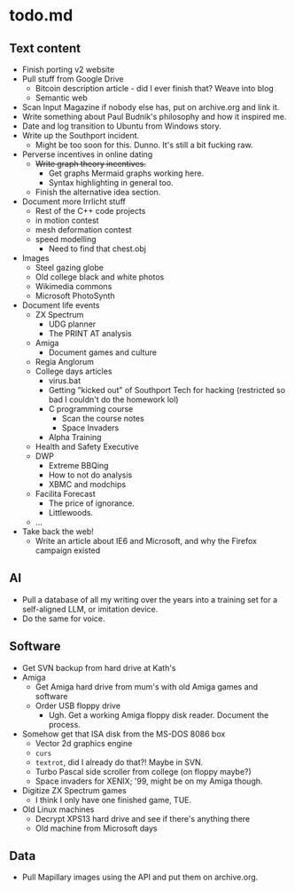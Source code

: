 # todo.md

## Text content

* Finish porting v2 website
* Pull stuff from Google Drive
  * Bitcoin description article - did I ever finish that? Weave into blog
  * Semantic web
* Scan Input Magazine if nobody else has, put on archive.org and link it.
* Write something about Paul Budnik's philosophy and how it inspired me.
* Date and log transition to Ubuntu from Windows story.
* Write up the Southport incident.
  * Might be too soon for this. Dunno. It's still a bit fucking raw.
* Perverse incentives in online dating
  * ~~Write graph theory incentives.~~
    * Get graphs Mermaid graphs working here.
    * Syntax highlighting in general too.
  * Finish the alternative idea section.
* Document more Irrlicht stuff
  * Rest of the C++ code projects
  * in motion contest
  * mesh deformation contest
  * speed modelling
    * Need to find that chest.obj
* Images
  * Steel gazing globe
  * Old college black and white photos
  * Wikimedia commons
  * Microsoft PhotoSynth
* Document life events
  * ZX Spectrum
    * UDG planner
    * The PRINT AT analysis
  * Amiga
    * Document games and culture
  * Regia Anglorum
  * College days articles
    * virus.bat
    * Getting "kicked out" of Southport Tech for hacking (restricted so bad I
      couldn't do the homework lol)
    * C programming course
      * Scan the course notes
      * Space Invaders
    * Alpha Training
  * Health and Safety Executive
  * DWP
    * Extreme BBQing
    * How to not do analysis
    * XBMC and modchips
  * Facilita Forecast
    * The price of ignorance.
    * Littlewoods.
  * ...
* Take back the web!
  * Write an article about IE6 and Microsoft, and why the Firefox campaign
    existed

## AI

* Pull a database of all my writing over the years into a training set for
  a self-aligned LLM, or imitation device.
* Do the same for voice.

## Software

* Get SVN backup from hard drive at Kath's
* Amiga
  * Get Amiga hard drive from mum's with old Amiga games and software
  * Order USB floppy drive
    * Ugh. Get a working Amiga floppy disk reader. Document the process.
* Somehow get that ISA disk from the MS-DOS 8086 box
  * Vector 2d graphics engine
  * `curs`
  * `textrot`, did I already do that?! Maybe in SVN.
  * Turbo Pascal side scroller from college (on floppy maybe?)
  * Space invaders for XENIX; '99, might be on my Amiga though.
* Digitize ZX Spectrum games
  * I think I only have one finished game, TUE.
* Old Linux machines
  * Decrypt XPS13 hard drive and see if there's anything there
  * Old machine from Microsoft days

## Data

* Pull Mapillary images using the API and put them on archive.org.

